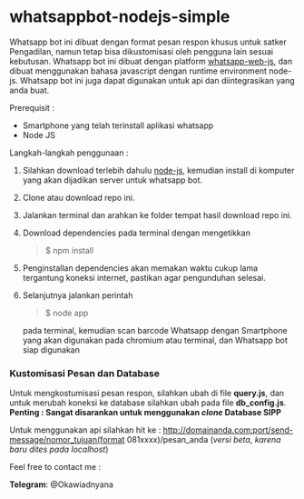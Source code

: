 # whatsappbot-nodejs-simple
Whatsapp bot ini dibuat dengan format pesan respon khusus untuk satker Pengadilan, namun tetap bisa dikustomisasi oleh pengguna lain sesuai kebutusan. Whatsapp bot ini dibuat dengan platform [whatsapp-web-js](https://github.com/pedroslopez/whatsapp-web.js/), dan dibuat menggunakan bahasa javascript dengan runtime environment node-js. Whatsapp bot ini juga dapat digunakan untuk api dan diintegrasikan yang anda buat.

Prerequisit :
* Smartphone yang telah terinstall aplikasi whatsapp
* Node JS

Langkah-langkah penggunaan :
1. Silahkan download terlebih dahulu [node-js](https://nodejs.org/en/download/), kemudian install di komputer yang akan dijadikan server untuk whatsapp bot. 
2. Clone atau download repo ini.
3. Jalankan terminal dan arahkan ke folder tempat hasil download repo ini.
4. Download dependencies pada terminal  dengan mengetikkan
   > $ npm install
5. Penginstallan dependencies akan memakan waktu cukup lama tergantung koneksi internet, pastikan agar pengunduhan selesai.
5. Selanjutnya jalankan perintah 
   > $ node app

   pada terminal, kemudian scan barcode Whatsapp dengan Smartphone yang akan digunakan pada chromium atau terminal, dan Whatsapp bot siap digunakan
 
 ### Kustomisasi Pesan dan Database
 Untuk mengkostumisasi pesan respon, silahkan ubah di file **query.js**, dan untuk merubah koneksi ke database silahkan ubah pada file **db_config.js**.
 **Penting : Sangat disarankan untuk menggunakan _clone_ Database SIPP**

 Untuk menggunakan api silahkan hit ke : http://domainanda.com:port/send-message/nomor_tujuan(format 081xxxx)/pesan_anda (_versi beta, karena baru dites pada localhost_)

   Feel free to contact me :

   **Telegram**: @Okawiadnyana







